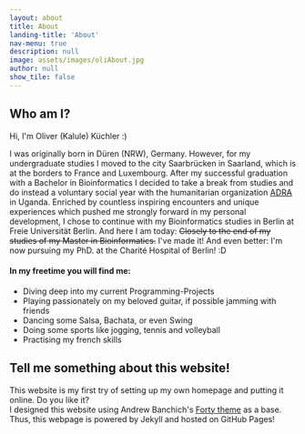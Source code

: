 ```yaml
---
layout: about
title: About
landing-title: 'About'
nav-menu: true
description: null
image: assets/images/oliAbout.jpg
author: null
show_tile: false
---
```


<h2>Who am I?</h2>
Hi, I'm Oliver (Kalule) Küchler :)

I was originally born in Düren (NRW), Germany.
However, for my undergraduate studies I moved to the city Saarbrücken in Saarland, which is at the borders to France and Luxembourg.
After my successful graduation with a Bachelor in Bioinformatics I decided to take a break from studies and do instead a voluntary social year with the humanitarian organization <a href="https://adra.org/" target="_blank">ADRA</a> in Uganda.
Enriched by countless inspiring encounters and unique experiences which pushed me strongly forward in my personal development, I chose to continue with my Bioinformatics studies in Berlin at Freie Universität Berlin.
And here I am today: ~~Closely to the end of my studies of my Master in Bioinformatics.~~
I've made it! 
And even better: I'm now pursuing my PhD. at the Charité Hospital of Berlin! :D


<h4>In my freetime you will find me:</h4>
<div class="row">
	<div class="12u$(small)">
		<ul>
			<li>Diving deep into my current Programming-Projects</li>
			<li>Playing passionately on my beloved guitar, if possible jamming with friends </li>
			<li>Dancing some Salsa, Bachata, or even Swing</li>
			<li>Doing some sports like jogging, tennis and volleyball</li>
			<li>Practising my french skills</li>
		</ul>
  </div>
</div>


<h2>Tell me something about this website!</h2>
This website is my first try of setting up my own homepage and putting it online.
Do you like it?
<br>
I designed this website using Andrew Banchich's <a href="https://jekyllthemes.io/theme/forty-jekyll-theme" target="_blank">Forty theme</a> as a base.
Thus, this webpage is powered by Jekyll and hosted on GitHub Pages!
